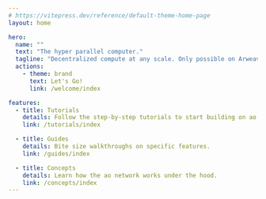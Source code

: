 ```yaml
---
# https://vitepress.dev/reference/default-theme-home-page
layout: home

hero:
  name: ""
  text: "The hyper parallel computer."
  tagline: "Decentralized compute at any scale. Only possible on Arweave."
  actions:
    - theme: brand
      text: Let's Go!
      link: /welcome/index

features:
  - title: Tutorials
    details: Follow the step-by-step tutorials to start building on ao.
    link: /tutorials/index

  - title: Guides
    details: Bite size walkthroughs on specific features.
    link: /guides/index

  - title: Concepts
    details: Learn how the ao network works under the hood.
    link: /concepts/index
---
```

